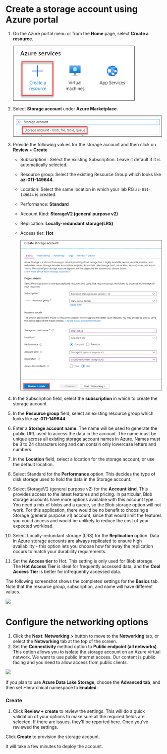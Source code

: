 # Create a storage account using Azure portal

1. On the Azure portal menu or from the **Home** page, select **Create a resource**.

    ![](./Images/create-resource.png)
    
2. Select **Storage account** under **Azure Marketplace**.
 
    ![](./Images/search-storage.png)
 
3. Provide the following values for the storage account and then click on **Review + Create**
    * Subscription : Select the existing Subscription. Leave it default if it is automatically selected.
    * Resource group: Select the existing Resource Group which looks like **az-011-149644**.
    * Location: Select the same location in which your lab RG ```az-011-149644``` is created.
    * Performance: **Standard**
    * Account Kind: **StorageV2 (general purpose v2)**
    * Replication: **Locally-redundant storage(LRS)**
    * Access tier: **Hot**
    
       ![](./Images/create-storagea.png)
   



1. In the Subscription field, select the **subscription** in which to create the storage account
1. In the **Resource group** field, select an existing resource group which looks like **az-011-149644**
1. Enter a **Storage account name**. The name will be used to generate the public URL used to access the data in the account. The name must be unique across all existing storage account names in Azure. Names must be 3 to 24 characters long and can contain only lowercase letters and numbers.

1. In the **Location** field, select a location for the storage account, or use the default location.

1. Select Standard for the **Performance** option. This decides the type of disk storage used to hold the data in the Storage account.

1. Select StorageV2 (general purpose v2) for the **Account kind**. This provides access to the latest features and pricing. In particular, Blob storage accounts have more options available with this account type. You need a mix of blobs and a queue, so the Blob storage option will not work. For this application, there would be no benefit to choosing a Storage (general purpose v1) account, since that would limit the features you could access and would be unlikely to reduce the cost of your expected workload.

1. Select Locally-redundant storage (LRS) for the **Replication** option. Data in Azure storage accounts are always replicated to ensure high availability - this option lets you choose how far away the replication occurs to match your durability requirements.

1. Set the **Access tier** to Hot. This setting is only used for Blob storage. The **Hot Access Tier** is ideal for frequently accessed data, and the **Cool Access Tier** is better for infrequently accessed data.

The following screenshot shows the completed settings for the **Basics** tab. Note that the resource group, subscription, and name will have different values.

<img src="images/str2.jpg"/><br/>

      
# Configure the networking options

1. Click the **Next: Networking >** button to move to the **Networking** tab, or select the **Networking** tab at the top of the screen.
2. Set the **Connectivity** method option to **Public endpoint (all networks)**. This option allows you to isolate the storage account on an Azure virtual network. We want to use public Internet access. Our content is public facing and you need to allow access from public clients.

<img src="images/str3.jpg"/><br/>

If you plan to use **Azure Data Lake Storage**, choose the **Advanced tab**, and then set Hierarchical namespace to **Enabled**.

### Create

1. Click **Review + create** to review the settings. This will do a quick validation of your options to make sure all the required fields are selected. If there are issues, they'll be reported here. Once you've reviewed the settings.

Click **Create** to provision the storage account.

It will take a few minutes to deploy the account.
